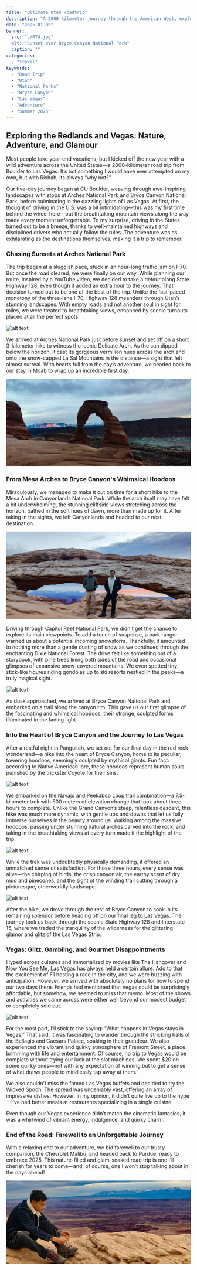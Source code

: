 ```yaml
---
title: "Ultimate Utah Roadtrip"
description: "A 2000-kilometer journey through the American West, exploring national parks, hoodoos, and the glitz of Las Vegas."
date: "2025-01-09"
banner:
  src: "./RT4.jpg"
  alt: "Sunset over Bryce Canyon National Park"
  caption: ""
categories:
  - "Travel"
keywords:
  - "Road Trip"
  - "Utah"
  - "National Parks"
  - "Bryce Canyon"
  - "Las Vegas"
  - "Adventure"
  - "Summer 2025"
---
```



## Exploring the Redlands and Vegas: Nature, Adventure, and Glamour

Most people take year-end vacations, but I kicked off the new year with a wild adventure across the United States—a 2000-kilometer road trip from Boulder to Las Vegas. It’s not something I would have ever attempted on my own, but with Rishab, its always “why not?”.

Our five-day journey began at CU Boulder, weaving through awe-inspiring landscapes with stops at Arches National Park and Bryce Canyon National Park, before culminating in the dazzling lights of Las Vegas. At first, the thought of driving in the U.S. was a bit intimidating—this was my first time behind the wheel here—but the breathtaking mountain views along the way made every moment unforgettable. To my surprise, driving in the States turned out to be a breeze, thanks to well-maintained highways and disciplined drivers who actually follow the rules. The adventure was as exhilarating as the destinations themselves, making it a trip to remember.

### Chasing Sunsets at Arches National Park

The trip began at a sluggish pace, stuck in an hour-long traffic jam on I-70. But once the road cleared, we were finally on our way. While planning our route, inspired by a YouTube video, we decided to take a detour along State Highway 128, even though it added an extra hour to the journey. That decision turned out to be one of the best of the trip. Unlike the fast-paced monotony of the three-lane I-70, Highway 128 meanders through Utah’s stunning landscapes. With empty roads and not another soul in sight for miles, we were treated to breathtaking views, enhanced by scenic turnouts placed at all the perfect spots.

![alt text](RT2.jpg)

We arrived at Arches National Park just before sunset and set off on a short 3-kilometer hike to witness the iconic Delicate Arch. As the sun dipped below the horizon, it cast its gorgeous vermilion hues across the arch and onto the snow-capped La Sal Mountains in the distance—a sight that felt almost surreal. With hearts full from the day’s adventure, we headed back to our stay in Moab to wrap up an incredible first day.

![alt text](RT6.jpg)

### From Mesa Arches to Bryce Canyon's Whimsical Hoodoos

Miraculously, we managed to make it out on time for a short hike to the Mesa Arch in Canyonlands National Park. While the arch itself may have felt a bit underwhelming, the stunning cliffside views stretching across the horizon, bathed in the soft hues of dawn, more than made up for it. After taking in the sights, we left Canyonlands and headed to our next destination.

![alt text](RT3.jpg)

Driving through Capitol Reef National Park, we didn’t get the chance to explore its main viewpoints. To add a touch of suspense, a park ranger warned us about a potential incoming snowstorm. Thankfully, it amounted to nothing more than a gentle dusting of snow as we continued through the enchanting Dixie National Forest. The drive felt like something out of a storybook, with pine trees lining both sides of the road and occasional glimpses of expansive snow-covered mountains. We even spotted tiny stick-like figures riding gondolas up to ski resorts nestled in the peaks—a truly magical sight.

![alt text](RT7.jpg)

As dusk approached, we arrived at Bryce Canyon National Park and embarked on a trail along the canyon rim. This gave us our first glimpse of the fascinating and whimsical hoodoos, their strange, sculpted forms illuminated in the fading light.

### Into the Heart of Bryce Canyon and the Journey to Las Vegas

After a restful night in Panguitch, we set out for our final day in the red rock wonderland—a hike into the heart of Bryce Canyon, home to its peculiar, towering hoodoos, seemingly sculpted by mythical giants. Fun fact: according to Native American lore, these hoodoos represent human souls punished by the trickster Coyote for their sins.

![alt text](RT1.jpg)

We embarked on the Navajo and Peekaboo Loop trail combination—a 7.5-kilometer trek with 500 meters of elevation change that took about three hours to complete. Unlike the Grand Canyon’s steep, relentless descent, this hike was much more dynamic, with gentle ups and downs that let us fully immerse ourselves in the beauty around us. Walking among the massive hoodoos, passing under stunning natural arches carved into the rock, and taking in the breathtaking views at every turn made it the highlight of the trip.

![alt text](RT5.jpg)

While the trek was undoubtedly physically demanding, it offered an unmatched sense of satisfaction. For those three hours, every sense was alive—the chirping of birds, the crisp canyon air, the earthy scent of dry mud and pinecones, and the sight of the winding trail cutting through a picturesque, otherworldly landscape.

![alt text](RT15.jpg)

After the hike, we drove through the rest of Bryce Canyon to soak in its remaining splendor before heading off on our final leg to Las Vegas. The journey took us back through the scenic State Highway 128 and Interstate 15, where we traded the tranquility of the wilderness for the glittering glamor and glitz of the Las Vegas Strip.

### Vegas: Glitz, Gambling, and Gourmet Disappointments

Hyped across cultures and immortalized by movies like The Hangover and Now You See Me, Las Vegas has always held a certain allure. Add to that the excitement of F1 hosting a race in the city, and we were buzzing with anticipation. However, we arrived with absolutely no plans for how to spend our two days there. Friends had mentioned that Vegas could be surprisingly affordable, but somehow, we seemed to miss that memo. Most of the shows and activities we came across were either well beyond our modest budget or completely sold out.

![alt text](RT13.jpg)

For the most part, I’ll stick to the saying: “What happens in Vegas stays in Vegas.” That said, it was fascinating to wander through the stricking halls of the Bellagio and Caesars Palace, soaking in their grandeur. We also experienced the vibrant and quirky atmosphere of Fremont Street, a place brimming with life and entertainment. Of course, no trip to Vegas would be complete without trying our luck at the slot machines. We spent $20 on some quirky ones—not with any expectation of winning but to get a sense of what draws people to mindlessly tap away at them.

We also couldn’t miss the famed Las Vegas buffets and decided to try the Wicked Spoon. The spread was undeniably vast, offering an array of impressive dishes. However, in my opinion, it didn’t quite live up to the hype—I’ve had better meals at restaurants specializing in a single cuisine.

Even though our Vegas experience didn’t match the cinematic fantasies, it was a whirlwind of vibrant energy, indulgence, and quirky charm. 

### End of the Road: Farewell to an Unforgettable Journey

With a relaxing end to our adventure, we bid farewell to our trusty companion, the Chevrolet Malibu, and headed back to Purdue, ready to embrace 2025. This nature-filled and glam-soaked road trip is one I’ll cherish for years to come—and, of course, one I won’t stop talking about in the days ahead!

![alt](RT12.jpg "I've fallen in love with hiking but am still trying to figure out how to tie my shoelaces.")
